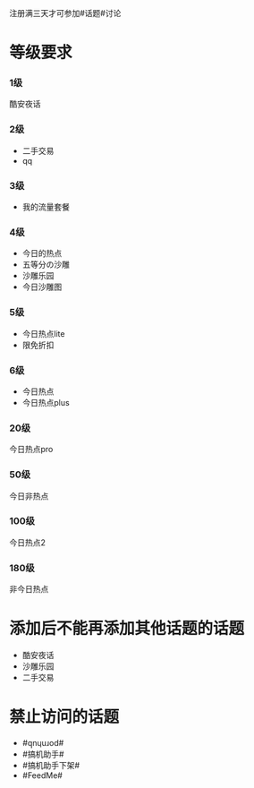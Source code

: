 注册满三天才可参加#话题#讨论

# 等级要求

### 1级 
酷安夜话

### 2级 
- 二手交易 
- qq

### 3级
- 我的流量套餐 

### 4级
- 今日的热点 
- 五等分の沙雕 
- 沙雕乐园
- 今日沙雕图

### 5级
- 今日热点lite 
- 限免折扣 

### 6级
- 今日热点 
- 今日热点plus

### 20级
今日热点pro

### 50级
今日非热点

### 100级
今日热点2 

### 180级
非今日热点

# 添加后不能再添加其他话题的话题
- 酷安夜话
- 沙雕乐园
- 二手交易

# 禁止访问的话题
- #ԛnɥuɹod#
- #搞机助手#
- #搞机助手下架#
- #FeedMe#